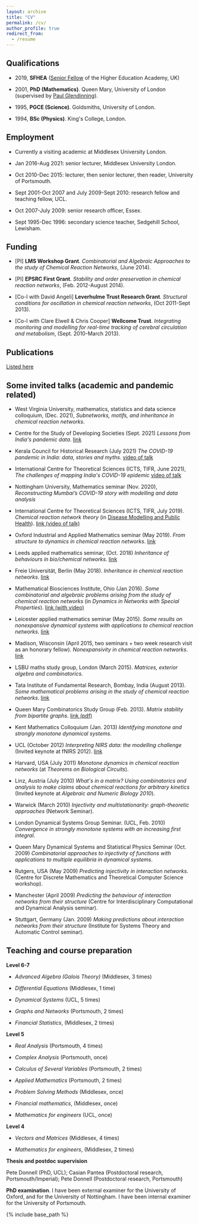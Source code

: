 ```yaml
---
layout: archive
title: "CV"
permalink: /cv/
author_profile: true
redirect_from:
  - /resume
---
```


## Qualifications

* 2019, **SFHEA** ([Senior Fellow](https://www.advance-he.ac.uk/fellowship/senior-fellowship) of the Higher Education Academy, UK)

* 2001, **PhD (Mathematics)**. Queen Mary, University of London (supervised by [Paul Glendinning](https://en.wikipedia.org/wiki/Paul_Glendinning)). 

* 1995, **PGCE (Science)**. Goldsmiths, University of London.

* 1994, **BSc (Physics)**. King's College, London. 



## Employment

* Currently a visiting academic at Middlesex University London.

* Jan 2016-Aug 2021: senior lecturer, Middlesex University London.

* Oct 2010-Dec 2015: lecturer, then senior lecturer, then reader, University of Portsmouth. 

* Sept 2001-Oct 2007 and July 2009-Sept 2010: research fellow and teaching fellow, UCL. 

* Oct 2007-July 2009: senior research officer, Essex. 

* Sept 1995-Dec 1996: secondary science teacher, Sedgehill School, Lewisham.


## Funding
 
* [PI] **LMS Workshop Grant**. *Combinatorial and Algebraic Approaches to the study of Chemical Reaction Networks*, (June 2014).

* [PI] **EPSRC First Grant**. *Stability and order preservation in chemical reaction networks*, (Feb. 2012-August 2014). 

* [Co-I with David Angeli] **Leverhulme Trust Research Grant**. *Structural conditions for oscillation in chemical reaction networks*, (Oct 2011-Sept 2013). 

* [Co-I with Clare Elwell & Chris Cooper] **Wellcome Trust**. *Integrating monitoring and modelling for real-time tracking of cerebral circulation and metabolism*, (Sept. 2010-March 2013). 


## Publications

[Listed here](https://muradbanaji.github.io/publications/)


## Some invited talks (academic and pandemic related)

* West Virginia University, mathematics, statistics and data science colloquium, (Dec. 2021), *Subnetworks, motifs, and inheritance in chemical reaction networks*.

* Centre for the Study of Developing Societies (Sept. 2021) *Lessons from India's pandemic data*. [link](https://www.facebook.com/csdsdelhi/videos/576388253726279/)

* Kerala Council for Historical Research (July 2021) *The COVID-19 pandemic in India: data, stories and myths*. [video of talk](https://www.youtube.com/watch?v=YVAssVJbHpk)


* International Centre for Theoretical Sciences (ICTS, TIFR, June 2021), *The challenges of mapping India's COVID-19 epidemic* [video of talk](https://www.youtube.com/watch?v=dVSPlI9fzHo)

* Nottingham University, Mathematics seminar (Nov. 2020), *Reconstructing Mumbai’s COVID-19 story with modelling and data analysis*

* International Centre for Theoretical Sciences (ICTS, TIFR, July 2019). *Chemical reaction network theory* (in [Disease Modelling and Public Health](https://www.icts.res.in/discussion-meeting/dmph2019)). [link (video of talk)](https://www.youtube.com/watch?v=Y4334dk5uXQ)


* Oxford Industrial and Applied Mathematics seminar (May 2019). *From structure to dynamics in chemical reaction networks*. [link](http://www.maths.ox.ac.uk/node/30989)

* Leeds applied mathematics seminar, (Oct. 2018) *Inheritance of behaviours in bio/chemical networks*. [link](https://www1.maths.leeds.ac.uk/school/research/mathbiomed/seminars.html)

* Freie Universität, Berlin (May 2018). *Inheritance in chemical reaction networks*. [link](http://dynamics.mi.fu-berlin.de/lectures/oberseminar/18SS-oberseminar.php)

* Mathematical Biosciences Institute, Ohio (Jan 2016). *Some combinatorial and algebraic problems arising from the study of chemical reaction networks* (in *Dynamics in Networks with Special Properties*). [link (with video)](https://video.mbi.ohio-state.edu/video?view=speakers&id=11213&item=Murad%20Banaji)

* Leicester applied mathematics seminar (May 2015). *Some results on nonexpansive dynamical systems with applications to chemical reaction networks*. [link](http://www2.le.ac.uk/departments/mathematics/research/applied/applied\_seminar)

* Madison, Wisconsin (April 2015, two seminars + two week research visit as an honorary fellow). *Nonexpansivity in chemical reaction networks*. [link](http://www.math.wisc.edu/wiki/index.php/Applied/ACMS)

* LSBU maths study group, London (March 2015). *Matrices, exterior algebra and combinatorics*.

* Tata Institute of Fundamental Research, Bombay, India (August 2013). *Some mathematical problems arising in the study of chemical reaction networks*. [link](https://www.tcs.tifr.res.in/events/some-mathematical-problems-arising-study-chemical-reaction-networks)

* Queen Mary Combinatorics Study Group (Feb. 2013). *Matrix stability from bipartite graphs*. [link (pdf)](http://www.maths.qmul.ac.uk/~pjc/csgnotes/Matrix_talk.pdf)

* Kent Mathematics Colloquium (Jan. 2013) *Identifying monotone and strongly monotone dynamical systems*.

* UCL (October 2012) *Interpreting NIRS data: the modelling challenge* (Invited keynote at fNIRS 2012). [link](http://fnirs.org/fnirs2012.html)

* Harvard, USA (July 2011) *Monotone dynamics in chemical reaction networks* (at *Theorems on Biological Circuits*).

* Linz, Austria (July 2010) *What's in a matrix? Using combinatorics and analysis to make claims about chemical reactions for arbitrary kinetics* (Invited keynote at *Algebraic and Numeric Biology 2010*).

* Warwick (March 2010) *Injectivity and multistationarity: graph-theoretic approaches* (Network Seminar).

* London Dynamical Systems Group Seminar. (UCL, Feb. 2010) *Convergence in strongly monotone systems with an increasing first integral*. 

* Queen Mary Dynamical Systems and Statistical Physics Seminar (Oct. 2009) *Combinatorial approaches to injectivity of functions with applications to multiple equilibria in dynamical systems*.

* Rutgers, USA (May 2009) *Predicting injectivity in interaction networks*. (Centre for Discrete Mathematics and Theoretical Computer Science workshop).

* Manchester (April 2009) *Predicting the behaviour of interaction networks from their structure* (Centre for Interdisciplinary Computational and Dynamical Analysis seminar).

* Stuttgart, Germany (Jan. 2009) *Making predictions about interaction networks from their structure* (Institute for Systems Theory and Automatic Control seminar).

## Teaching and course preparation

**Level 6-7**

* *Advanced Algebra (Galois Theory)* (Middlesex, 3 times)

* *Differential Equations* (Middlesex, 1 time)

* *Dynamical Systems* (UCL, 5 times)

* *Graphs and Networks* (Portsmouth, 2 times)

* *Financial Statistics*, (Middlesex, 2 times)


**Level 5**

* *Real Analysis* (Portsmouth, 4 times)

* *Complex Analysis* (Portsmouth, once)

* *Calculus of Several Variables* (Portsmouth, 2 times)

* *Applied Mathematics* (Portsmouth, 2 times)

* *Problem Solving Methods* (Middlesex, once)

* *Financial mathematics*, (Middlesex, once)

* *Mathematics for engineers* (UCL, once)

**Level 4**

* *Vectors and Matrices* (Middlesex, 4 times)

* *Mathematics for engineers*, (Middlesex, 2 times)

**Thesis and postdoc supervision** 

Pete Donnell (PhD, UCL); Casian Pantea (Postdoctoral research, Portsmouth/Imperial); Pete Donnell (Postdoctoral research, Portsmouth)

**PhD examination**. I have been external examiner for the University of Oxford, and for the University of Nottingham. I have been internal examiner for the University of Portsmouth. 


{% include base_path %}

<!--- Education
======
* B.S. in GitHub, GitHub University, 2012
* M.S. in Jekyll, GitHub University, 2014
* Ph.D in Version Control Theory, GitHub University, 2018 (expected)

Work experience
======
* Summer 2015: Research Assistant
  * Github University
  * Duties included: Tagging issues
  * Supervisor: Professor Git

* Fall 2015: Research Assistant
  * Github University
  * Duties included: Merging pull requests
  * Supervisor: Professor Hub
  
Skills
======
* Skill 1
* Skill 2
  * Sub-skill 2.1
  * Sub-skill 2.2
  * Sub-skill 2.3
* Skill 3

Publications
======
  <ul>{% for post in site.publications %}
    {% include archive-single-cv.html %}
  {% endfor %}</ul>
  
Talks
======
  <ul>{% for post in site.talks %}
    {% include archive-single-talk-cv.html %}
  {% endfor %}</ul>
  
Teaching
======
  <ul>{% for post in site.teaching %}
    {% include archive-single-cv.html %}
  {% endfor %}</ul>
  
Service and leadership
======
* Currently signed in to 43 different slack teams  --->
